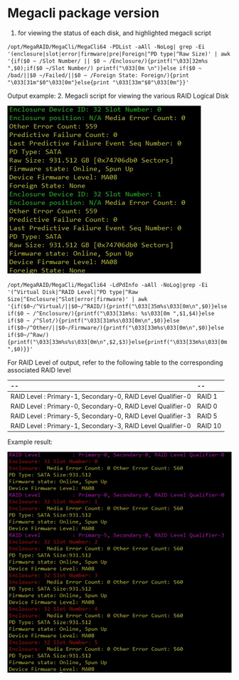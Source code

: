 # Megacli package version

1. for viewing the status of each disk, and highlighted megacli script

```text
/opt/MegaRAID/MegaCli/MegaCli64 -PDList -aAll -NoLog| grep -Ei '(enclosure|slot|error|firmware|pre|Foreign|^PD type|^Raw Size)' | awk '{if($0 ~ /Slot Number/ || $0 ~ /Enclosure/){printf("\033[32m%s ",$0);if($0 ~/Slot Number/) printf("\033[0m \n")}else if($0 ~ /bad/||$0 ~/Failed/||$0 ~ /Foreign State: Foreign/){print "\033[31m"$0"\033[0m"}else{print "\033[33m"$0"\033[0m"}}'
```

Output example: 2. Megacli script for viewing the various RAID Logical Disk

![](../../.gitbook/assets/20130206094034_24501.jpg)

```text
/opt/MegaRAID/MegaCli/MegaCli64 -LdPdInfo -aAll -NoLog|grep -Ei '(^Virtual Disk|^RAID Level|^PD type|^Raw Size|^Enclosure|^Slot|error|firmware)' | awk '{if($0~/^Virtual/||$0~/^RAID/){printf("\033[35m%s\033[0m\n",$0)}else if($0 ~ /^Enclosure/){printf("\033[31m%s: %s\033[0m ",$1,$4)}else if($0 ~ /^Slot/){printf("\033[31m%s\033[0m\n",$0)}else if($0~/^Other/||$0~/Firmware/){printf("\033[33m%s\033[0m\n",$0)}else if($0~/^Raw/){printf("\033[33m%s%s\033[0m\n",$2,$3)}else{printf("\033[33m%s\033[0m ",$0)}}'
```

For RAID Level of output, refer to the following table to the corresponding associated RAID level

| -- | -- |
| :--- | :--- |
| RAID Level : Primary-1, Secondary-0, RAID Level Qualifier-0 | RAID 1 |
| RAID Level : Primary-0, Secondary-0, RAID Level Qualifier-0 | RAID 0 |
| RAID Level : Primary-5, Secondary-0, RAID Level Qualifier-3 | RAID 5 |
| RAID Level : Primary-1, Secondary-3, RAID Level Qualifier-0 | RAID 10 |

Example result:

![](../../.gitbook/assets/20130206094250_75750.jpg)

